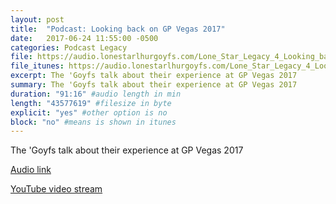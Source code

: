 ```yaml
---
layout: post
title:  "Podcast: Looking back on GP Vegas 2017"
date:   2017-06-24 11:55:00 -0500
categories: Podcast Legacy
file: https://audio.lonestarlhurgoyfs.com/Lone_Star_Legacy_4_Looking_back_on_GP_Vegas_2017.mp3
file_itunes: https://audio.lonestarlhurgoyfs.com/Lone_Star_Legacy_4_Looking_back_on_GP_Vegas_2017.mp3
excerpt: The 'Goyfs talk about their experience at GP Vegas 2017 
summary: The 'Goyfs talk about their experience at GP Vegas 2017 
duration: "91:16" #audio length in min
length: "43577619" #filesize in byte
explicit: "yes" #other option is no
block: "no" #means is shown in itunes
---
```


The 'Goyfs talk about their experience at GP Vegas 2017

[Audio link](https://audio.lonestarlhurgoyfs.com/Lone_Star_Legacy_4_Looking_back_on_GP_Vegas_2017.mp3)

[YouTube video stream](https://www.youtube.com/watch?v=Jz6_gl4CoB8)